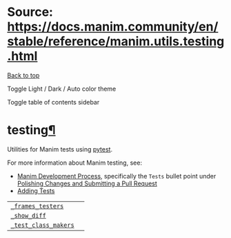 # Source: https://docs.manim.community/en/stable/reference/manim.utils.testing.html

[Back to top](#)

Toggle Light / Dark / Auto color theme

Toggle table of contents sidebar

testing[¶](#module-manim.utils.testing "Link to this heading")
==============================================================

Utilities for Manim tests using [pytest](https://pytest.org).

For more information about Manim testing, see:

* [Manim Development Process](../contributing/development.html), specifically the `Tests` bullet
  point under [Polishing Changes and Submitting a Pull Request](../contributing/development.html#polishing-changes-and-submitting-a-pull-request)
* [Adding Tests](../contributing/testing.html)

|  |  |
| --- | --- |
| [`_frames_testers`](manim.utils.testing._frames_testers.html#module-manim.utils.testing._frames_testers "manim.utils.testing._frames_testers") |  |
| [`_show_diff`](manim.utils.testing._show_diff.html#module-manim.utils.testing._show_diff "manim.utils.testing._show_diff") |  |
| [`_test_class_makers`](manim.utils.testing._test_class_makers.html#module-manim.utils.testing._test_class_makers "manim.utils.testing._test_class_makers") |  |